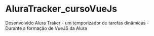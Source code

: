 # AluraTracker_cursoVueJs
Desenvolvido Alura Traker - um temporizador de tarefas dinâmicas - Durante a formação de VueJS da Alura
